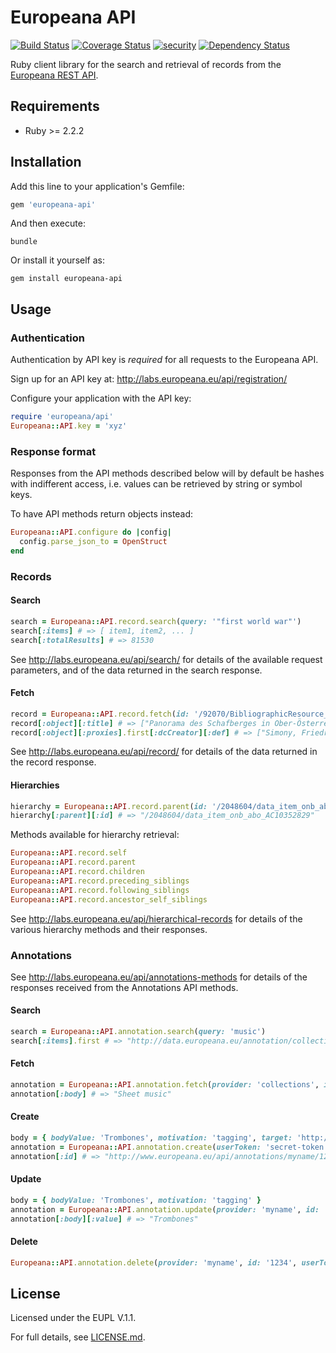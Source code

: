 # Europeana API

[![Build Status](https://travis-ci.org/europeana/europeana-api-client-ruby.svg?branch=develop)](https://travis-ci.org/europeana/europeana-api-client-ruby) [![Coverage Status](https://coveralls.io/repos/europeana/europeana-api-client-ruby/badge.svg?branch=develop&service=github)](https://coveralls.io/github/europeana/europeana-api-client-ruby?branch=develop) [![security](https://hakiri.io/github/europeana/europeana-api-client-ruby/develop.svg)](https://hakiri.io/github/europeana/europeana-api-client-ruby/develop) [![Dependency Status](https://gemnasium.com/europeana/europeana-api-client-ruby.svg)](https://gemnasium.com/europeana/europeana-api-client-ruby)

Ruby client library for the search and retrieval of records from the [Europeana
REST API](http://labs.europeana.eu/api/introduction/).

## Requirements

* Ruby >= 2.2.2

## Installation

Add this line to your application's Gemfile:

```ruby
gem 'europeana-api'
```

And then execute:

```
bundle
```

Or install it yourself as:

```
gem install europeana-api
```

## Usage

### Authentication

Authentication by API key is *required* for all requests to the Europeana API.

Sign up for an API key at: http://labs.europeana.eu/api/registration/

Configure your application with the API key:

```ruby
require 'europeana/api'
Europeana::API.key = 'xyz'
```

### Response format

Responses from the API methods described below will by default be hashes with
indifferent access, i.e. values can be retrieved by string or symbol keys.

To have API methods return objects instead:
```ruby
Europeana::API.configure do |config|
  config.parse_json_to = OpenStruct
end
```

### Records

#### Search

```ruby
search = Europeana::API.record.search(query: '"first world war"')
search[:items] # => [ item1, item2, ... ]
search[:totalResults] # => 81530
```

See http://labs.europeana.eu/api/search/ for details of the available request
parameters, and of the data returned in the search response.

#### Fetch

```ruby
record = Europeana::API.record.fetch(id: '/92070/BibliographicResource_1000126223918')
record[:object][:title] # => ["Panorama des Schafberges in Ober-Österreich. Blatt 1"]
record[:object][:proxies].first[:dcCreator][:def] # => ["Simony, Friedrich"]
```

See http://labs.europeana.eu/api/record/ for details of the data returned in
the record response.

#### Hierarchies

```ruby
hierarchy = Europeana::API.record.parent(id: '/2048604/data_item_onb_abo__2BZ17084070X')
hierarchy[:parent][:id] # => "/2048604/data_item_onb_abo_AC10352829"
```

Methods available for hierarchy retrieval:
```ruby
Europeana::API.record.self
Europeana::API.record.parent
Europeana::API.record.children
Europeana::API.record.preceding_siblings
Europeana::API.record.following_siblings
Europeana::API.record.ancestor_self_siblings
```

See http://labs.europeana.eu/api/hierarchical-records for details of the various
hierarchy methods and their responses.

### Annotations

See http://labs.europeana.eu/api/annotations-methods for details of the responses
received from the Annotations API methods.

#### Search

```ruby
search = Europeana::API.annotation.search(query: 'music')
search[:items].first # => "http://data.europeana.eu/annotation/collections/8"
```

#### Fetch

```ruby
annotation = Europeana::API.annotation.fetch(provider: 'collections', id: 8)
annotation[:body] # => "Sheet music"
```

#### Create

```ruby
body = { bodyValue: 'Trombones', motivation: 'tagging', target: 'http://data.europeana.eu/item/09102/_UEDIN_214' }
annotation = Europeana::API.annotation.create(userToken: 'secret-token', body: body.to_json)
annotation[:id] # => "http://www.europeana.eu/api/annotations/myname/1234"
```

#### Update

```ruby
body = { bodyValue: 'Trombones', motivation: 'tagging' }
annotation = Europeana::API.annotation.update(provider: 'myname', id: '1234', userToken: 'secret-token', body: body.to_json)
annotation[:body][:value] # => "Trombones"
```

#### Delete

```ruby
Europeana::API.annotation.delete(provider: 'myname', id: '1234', userToken: 'secret-token') # => ""
```

## License

Licensed under the EUPL V.1.1.

For full details, see [LICENSE.md](LICENSE.md).
